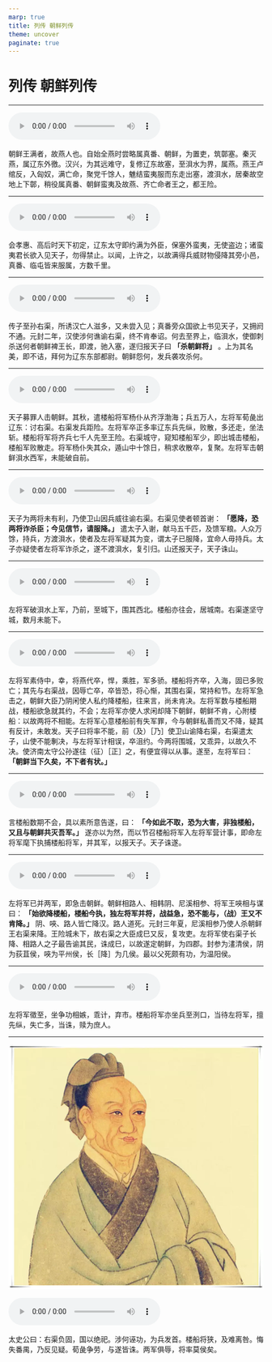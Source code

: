 ```yaml
---
marp: true
title: 列传 朝鲜列传
theme: uncover
paginate: true
---
```


# 列传 朝鲜列传

---

![](assets/audios/115/1.mp3)

朝鲜王满者，故燕人也。自始全燕时尝略属真番、朝鲜，为置吏，筑鄣塞。秦灭燕，属辽东外徼。汉兴，为其远难守，复修辽东故塞，至浿水为界，属燕。燕王卢绾反，入匈奴，满亡命，聚党千馀人，魋结蛮夷服而东走出塞，渡浿水，居秦故空地上下鄣，稍役属真番、朝鲜蛮夷及故燕、齐亡命者王之，都王险。

---

![](assets/audios/115/2.mp3)

会孝惠、高后时天下初定，辽东太守即约满为外臣，保塞外蛮夷，无使盗边；诸蛮夷君长欲入见天子，勿得禁止。以闻，上许之，以故满得兵威财物侵降其旁小邑，真番、临屯皆来服属，方数千里。

---

![](assets/audios/115/3.mp3)

传子至孙右渠，所诱汉亡人滋多，又未尝入见；真番旁众国欲上书见天子，又拥阏不通。元封二年，汉使涉何谯谕右渠，终不肯奉诏。何去至界上，临浿水，使御刺杀送何者朝鲜裨王长，即渡，驰入塞，遂归报天子曰 __「杀朝鲜将」__ 。上为其名美，即不诘，拜何为辽东东部都尉。朝鲜怨何，发兵袭攻杀何。

---

![](assets/audios/115/4.mp3)

天子募罪人击朝鲜。其秋，遣楼船将军杨仆从齐浮渤海；兵五万人，左将军荀彘出辽东：讨右渠。右渠发兵距险。左将军卒正多率辽东兵先纵，败散，多还走，坐法斩。楼船将军将齐兵七千人先至王险。右渠城守，窥知楼船军少，即出城击楼船，楼船军败散走。将军杨仆失其众，遁山中十馀日，稍求收散卒，复聚。左将军击朝鲜浿水西军，未能破自前。

---

![](assets/audios/115/5.mp3)

天子为两将未有利，乃使卫山因兵威往谕右渠。右渠见使者顿首谢： __「愿降，恐两将诈杀臣；今见信节，请服降。」__ 遣太子入谢，献马五千匹，及馈军粮。人众万馀，持兵，方渡浿水，使者及左将军疑其为变，谓太子已服降，宜命人毋持兵。太子亦疑使者左将军诈杀之，遂不渡浿水，复引归。山还报天子，天子诛山。

---

![](assets/audios/115/6.mp3)

左将军破浿水上军，乃前，至城下，围其西北。楼船亦往会，居城南。右渠遂坚守城，数月未能下。

---

![](assets/audios/115/7.mp3)

左将军素侍中，幸，将燕代卒，悍，乘胜，军多骄。楼船将齐卒，入海，固已多败亡；其先与右渠战，因辱亡卒，卒皆恐，将心惭，其围右渠，常持和节。左将军急击之，朝鲜大臣乃阴闲使人私约降楼船，往来言，尚未肯决。左将军数与楼船期战，楼船欲急就其约，不会；左将军亦使人求闲却降下朝鲜，朝鲜不肯，心附楼船：以故两将不相能。左将军心意楼船前有失军罪，今与朝鲜私善而又不降，疑其有反计，未敢发。天子曰将率不能，前（及）［乃］使卫山谕降右渠，右渠遣太子，山使不能剸决，与左将军计相误，卒沮约。今两将围城，又乖异，以故久不决。使济南太守公孙遂往（征）［正］之，有便宜得以从事。遂至，左将军曰： __「朝鲜当下久矣，不下者有状。」__ 

---

![](assets/audios/115/8.mp3)

言楼船数期不会，具以素所意告遂，曰： __「今如此不取，恐为大害，非独楼船，又且与朝鲜共灭吾军。」__ 遂亦以为然，而以节召楼船将军入左将军营计事，即命左将军麾下执捕楼船将军，并其军，以报天子。天子诛遂。

---

![](assets/audios/115/9.mp3)

左将军已并两军，即急击朝鲜。朝鲜相路人、相韩阴、尼溪相参、将军王唊相与谋曰： __「始欲降楼船，楼船今执，独左将军并将，战益急，恐不能与，（战）王又不肯降。」__ 阴、唊、路人皆亡降汉。路人道死。元封三年夏，尼溪相参乃使人杀朝鲜王右渠来降。王险城未下，故右渠之大臣成巳又反，复攻吏。左将军使右渠子长降、相路人之子最告谕其民，诛成巳，以故遂定朝鲜，为四郡。封参为澅清侯，阴为荻苴侯，唊为平州侯，长［降］为几侯。最以父死颇有功，为温阳侯。

---

![](assets/audios/115/10.mp3)

左将军徵至，坐争功相嫉，乖计，弃市。楼船将军亦坐兵至洌口，当待左将军，擅先纵，失亡多，当诛，赎为庶人。

---

![bg left](assets/images/simaqian.webp)

![](assets/audios/115/11.mp3)

太史公曰：右渠负固，国以绝祀。涉何诬功，为兵发首。楼船将狭，及难离咎。悔失番禺，乃反见疑。荀彘争劳，与遂皆诛。两军俱辱，将率莫侯矣。